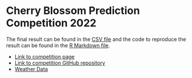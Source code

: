 # Cherry Blossom Prediction Competition 2022
The final result can be found in the [CSV file](./cherry-predictions-jwright-tsong.csv) and the code to reproduce the result can be found in the [R Markdown file](./CherryBlossom2022.Rmd).

- [Link to competition page](https://competition.statistics.gmu.edu/)
- [Link to competition GitHub repository](https://github.com/GMU-CherryBlossomCompetition/peak-bloom-prediction)
- [Weather Data](https://www.wunderground.com)

